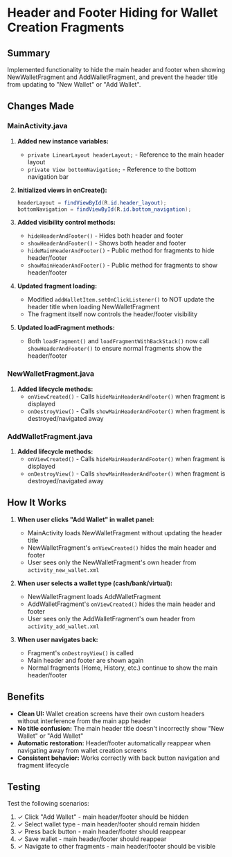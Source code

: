 # Header and Footer Hiding for Wallet Creation Fragments

## Summary
Implemented functionality to hide the main header and footer when showing NewWalletFragment and AddWalletFragment, and prevent the header title from updating to "New Wallet" or "Add Wallet".

## Changes Made

### MainActivity.java
1. **Added new instance variables:**
   - `private LinearLayout headerLayout;` - Reference to the main header layout
   - `private View bottomNavigation;` - Reference to the bottom navigation bar

2. **Initialized views in onCreate():**
   ```java
   headerLayout = findViewById(R.id.header_layout);
   bottomNavigation = findViewById(R.id.bottom_navigation);
   ```

3. **Added visibility control methods:**
   - `hideHeaderAndFooter()` - Hides both header and footer
   - `showHeaderAndFooter()` - Shows both header and footer
   - `hideMainHeaderAndFooter()` - Public method for fragments to hide header/footer
   - `showMainHeaderAndFooter()` - Public method for fragments to show header/footer

4. **Updated fragment loading:**
   - Modified `addWalletItem.setOnClickListener()` to NOT update the header title when loading NewWalletFragment
   - The fragment itself now controls the header/footer visibility

5. **Updated loadFragment methods:**
   - Both `loadFragment()` and `loadFragmentWithBackStack()` now call `showHeaderAndFooter()` to ensure normal fragments show the header/footer

### NewWalletFragment.java
1. **Added lifecycle methods:**
   - `onViewCreated()` - Calls `hideMainHeaderAndFooter()` when fragment is displayed
   - `onDestroyView()` - Calls `showMainHeaderAndFooter()` when fragment is destroyed/navigated away

### AddWalletFragment.java
1. **Added lifecycle methods:**
   - `onViewCreated()` - Calls `hideMainHeaderAndFooter()` when fragment is displayed
   - `onDestroyView()` - Calls `showMainHeaderAndFooter()` when fragment is destroyed/navigated away

## How It Works

1. **When user clicks "Add Wallet" in wallet panel:**
   - MainActivity loads NewWalletFragment without updating the header title
   - NewWalletFragment's `onViewCreated()` hides the main header and footer
   - User sees only the NewWalletFragment's own header from `activity_new_wallet.xml`

2. **When user selects a wallet type (cash/bank/virtual):**
   - NewWalletFragment loads AddWalletFragment
   - AddWalletFragment's `onViewCreated()` hides the main header and footer
   - User sees only the AddWalletFragment's own header from `activity_add_wallet.xml`

3. **When user navigates back:**
   - Fragment's `onDestroyView()` is called
   - Main header and footer are shown again
   - Normal fragments (Home, History, etc.) continue to show the main header/footer

## Benefits

- **Clean UI:** Wallet creation screens have their own custom headers without interference from the main app header
- **No title confusion:** The main header title doesn't incorrectly show "New Wallet" or "Add Wallet"
- **Automatic restoration:** Header/footer automatically reappear when navigating away from wallet creation screens
- **Consistent behavior:** Works correctly with back button navigation and fragment lifecycle

## Testing

Test the following scenarios:
1. ✓ Click "Add Wallet" - main header/footer should be hidden
2. ✓ Select wallet type - main header/footer should remain hidden
3. ✓ Press back button - main header/footer should reappear
4. ✓ Save wallet - main header/footer should reappear
5. ✓ Navigate to other fragments - main header/footer should be visible
